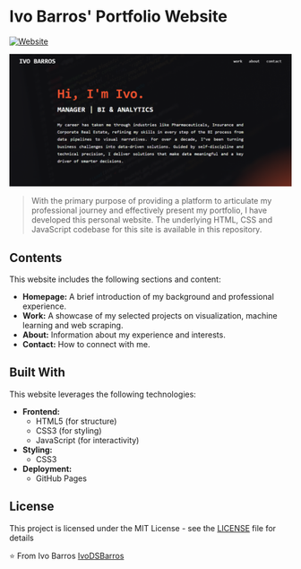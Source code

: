 # Ivo Barros' Portfolio Website

[![Website](https://img.shields.io/website?url=https://ivodsbarros.github.io/website-portfolio/)](https://ivodsbarros.github.io/website-portfolio/)

<a href="https://ivodsbarros.github.io/website-portfolio/">
  <img src="/images/homepage_preview.png" alt="Homepage Preview" title="Click the image to navigate into my website">
</a>

> With the primary purpose of providing a platform to articulate my professional journey and 
effectively present my portfolio, I have developed this personal website. 
The underlying HTML, CSS and JavaScript codebase for this site is available in this repository.

## Contents

This website includes the following sections and content:

* **Homepage:** A brief introduction of my background and professional experience.
* **Work:** A showcase of my selected projects on visualization, machine learning and web scraping.
* **About:** Information about my experience and interests.
* **Contact:** How to connect with me.


## Built With

This website leverages the following technologies:

* **Frontend:**
    * HTML5 (for structure)
    * CSS3 (for styling)
    * JavaScript (for interactivity)
* **Styling:**
    * CSS3
* **Deployment:**
    * GitHub Pages

## License

This project is licensed under the MIT License - see the [LICENSE](LICENSE) file for details


⭐️ From Ivo Barros [IvoDSBarros](https://github.com/IvoDSBarros)
